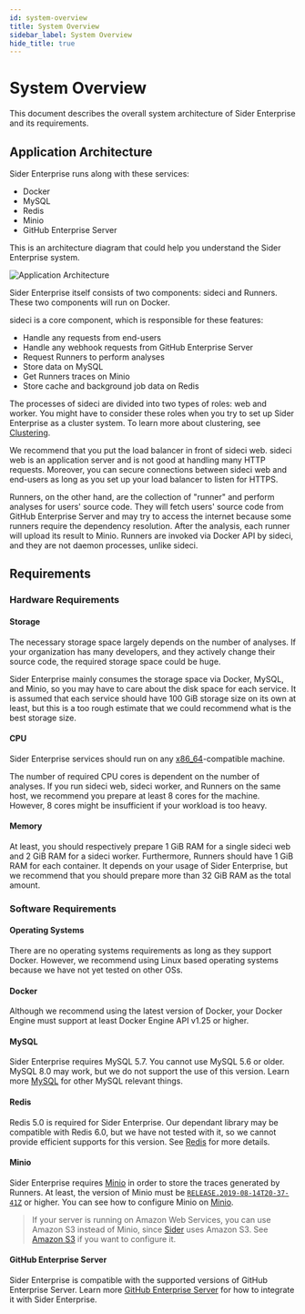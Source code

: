 ```yaml
---
id: system-overview
title: System Overview
sidebar_label: System Overview
hide_title: true
---
```


# System Overview

This document describes the overall system architecture of Sider Enterprise and its requirements.

## Application Architecture

Sider Enterprise runs along with these services:

- Docker
- MySQL
- Redis
- Minio
- GitHub Enterprise Server

This is an architecture diagram that could help you understand the Sider Enterprise system.

![Application Architecture](https://app.lucidchart.com/publicSegments/view/9499e669-2f00-4a45-9b58-200b51dce2f1/image.png)

Sider Enterprise itself consists of two components: sideci and Runners. These two components will run on Docker.

sideci is a core component, which is responsible for these features:

- Handle any requests from end-users
- Handle any webhook requests from GitHub Enterprise Server
- Request Runners to perform analyses
- Store data on MySQL
- Get Runners traces on Minio
- Store cache and background job data on Redis

The processes of sideci are divided into two types of roles: web and worker. You might have to consider these roles when you try to set up Sider Enterprise as a cluster system. To learn more about clustering, see [Clustering](./clustering.md).

We recommend that you put the load balancer in front of sideci web. sideci web is an application server and is not good at handling many HTTP requests. Moreover, you can secure connections between sideci web and end-users as long as you set up your load balancer to listen for HTTPS.

Runners, on the other hand, are the collection of "runner" and perform analyses for users' source code. They will fetch users' source code from GitHub Enterprise Server and may try to access the internet because some runners require the dependency resolution. After the analysis, each runner will upload its result to Minio. Runners are invoked via Docker API by sideci, and they are not daemon processes, unlike sideci.

## Requirements

### Hardware Requirements

#### Storage

The necessary storage space largely depends on the number of analyses. If your organization has many developers, and they actively change their source code, the required storage space could be huge.

Sider Enterprise mainly consumes the storage space via Docker, MySQL, and Minio, so you may have to care about the disk space for each service. It is assumed that each service should have 100 GiB storage size on its own at least, but this is a too rough estimate that we could recommend what is the best storage size.

#### CPU

Sider Enterprise services should run on any [x86_64](https://en.wikipedia.org/wiki/X86-64)-compatible machine.

The number of required CPU cores is dependent on the number of analyses. If you run sideci web, sideci worker, and Runners on the same host, we recommend you prepare at least 8 cores for the machine. However, 8 cores might be insufficient if your workload is too heavy.

#### Memory

At least, you should respectively prepare 1 GiB RAM for a single sideci web and 2 GiB RAM for a sideci worker. Furthermore, Runners should have 1 GiB RAM for each container. It depends on your usage of Sider Enterprise, but we recommend that you should prepare more than 32 GiB RAM as the total amount.

### Software Requirements

#### Operating Systems

There are no operating systems requirements as long as they support Docker. However, we recommend using Linux based operating systems because we have not yet tested on other OSs.

#### Docker

Although we recommend using the latest version of Docker, your Docker Engine must support at least Docker Engine API v1.25 or higher.

#### MySQL

Sider Enterprise requires MySQL 5.7. You cannot use MySQL 5.6 or older. MySQL 8.0 may work, but we do not support the use of this version. Learn more [MySQL](./mysql.md) for other MySQL relevant things.

#### Redis

Redis 5.0 is required for Sider Enterprise. Our dependant library may be compatible with Redis 6.0, but we have not tested with it, so we cannot provide efficient supports for this version. See [Redis](./redis.md) for more details.

#### Minio

Sider Enterprise requires [Minio](https://min.io/) in order to store the traces generated by Runners. At least, the version of Minio must be [`RELEASE.2019-08-14T20-37-41Z`](https://github.com/minio/minio/releases/tag/RELEASE.2019-08-14T20-37-41Z) or higher. You can see how to configure Minio on [Minio](./minio.md).

> If your server is running on Amazon Web Services, you can use Amazon S3 instead of Minio, since [Sider](https://sider.review) uses Amazon S3. See [Amazon S3](./amazon-s3.md) if you want to configure it.

#### GitHub Enterprise Server

Sider Enterprise is compatible with the supported versions of GitHub Enterprise Server. Learn more [GitHub Enterprise Server](./github.md) for how to integrate it with Sider Enterprise.
